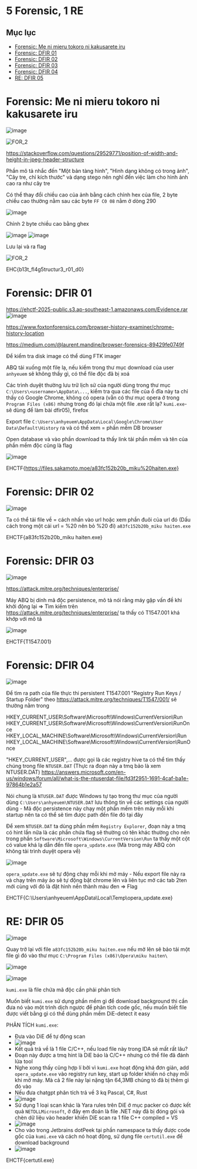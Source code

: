 # 5 Forensic, 1 RE
## Mục lục
- [Forensic: Me ni mieru tokoro ni kakusarete iru](#forensic-me-ni-mieru-tokoro-ni-kakusarete-iru)
- [Forensic: DFIR 01](#forensic-dfir-01)
- [Forensic: DFIR 02](#forensic-dfir-02)
- [Forensic: DFIR 03](#forensic-dfir-03)
- [Forensic: DFIR 04](#forensic-dfir-04)
- [RE: DFIR 05](#re-dfir-05)
# Forensic: Me ni mieru tokoro ni kakusarete iru
![image](https://github.com/user-attachments/assets/09062877-cbfb-41ba-8c3f-56dab0a00fc4)

![FOR_2](https://github.com/user-attachments/assets/00b50a26-ba28-41c2-9f29-a6f92ae70d81)

https://stackoverflow.com/questions/29529771/position-of-width-and-height-in-jpeg-header-structure

Phần mô tả nhắc đến "Một bản tàng hình", "Hình dạng không có trong ảnh", "Cây tre, chỉ kích thước" và dạng stego nên nghĩ đến việc làm cho hình ảnh cao ra như cây tre

Có thể thay đổi chiều cao của ảnh bằng cách chỉnh hex của file, 2 byte chiều cao thường nằm sau các byte `FF C0 08` nằm ở dòng 290

![image](https://github.com/user-attachments/assets/bb6594be-305f-4550-9e2b-3222448ee539)

Chỉnh 2 byte chiều cao bằng ghex

![image](https://github.com/user-attachments/assets/ef22af7a-2caf-4003-be6f-d9163e9a71d2)  ![image](https://github.com/user-attachments/assets/430861ba-76dd-4b03-8f3d-4d2828571e62)

Lưu lại và ra flag

![FOR_2](https://github.com/user-attachments/assets/2892445c-27bf-4782-b5cc-262c1815916c)

EHC{b13t_fl4g5tructur3_r01_d0}

# Forensic: DFIR 01
https://ehctf-2025-public.s3.ap-southeast-1.amazonaws.com/Evidence.rar
![image](https://github.com/user-attachments/assets/874eb7a0-cca9-43f4-8e20-afdd37506d13)

https://www.foxtonforensics.com/browser-history-examiner/chrome-history-location

https://medium.com/@laurent.mandine/browser-forensics-89429fe0749f

Để kiểm tra disk image có thể dùng FTK imager

ABQ tải xuống một file lạ, nếu kiểm trong thư mục download của user `anhyeuem` sẽ không thấy gì, có thể file độc đã bị xoá

Các trình duyệt thường lưu trữ lịch sử của người dùng trong thư mục `C:\Users\<username>\AppData\...`, kiểm tra qua các file của ổ đĩa này ta chỉ thấy có Google Chrome, không có opera (vẫn có thư mục opera ở trong `Program Files (x86)` nhưng trong đó lại chứa một file .exe rất lạ? `kumi.exe`-sẽ dùng để làm bài dfir05), firefox 

Export file `C:\Users\anhyeuem\AppData\Local\Google\Chrome\User Data\Default\History` ra và có thể xem = phần mềm DB browser

Open database và vào phần download ta thấy link tải phần mềm và tên của phần mềm độc cũng là flag

![image](https://github.com/user-attachments/assets/3ba7f74f-47c5-4902-a065-bada08b36bbf)

EHCTF{https://files.sakamoto.moe/a83fc152b20b_miku%20haiten.exe}
# Forensic: DFIR 02
![image](https://github.com/user-attachments/assets/bc06d1d3-806e-41e1-978b-de4acc2dc3da)

Ta có thể tải file về = cách nhấn vào url hoặc xem phần đuôi của url đó (Dấu cách trong một cái url = %20 nên bỏ %20 đi) `a83fc152b20b_miku haiten.exe` 

EHCTF{a83fc152b20b_miku haiten.exe}

# Forensic: DFIR 03
![image](https://github.com/user-attachments/assets/09b48541-3ae4-4c47-916d-4895945d1079)

https://attack.mitre.org/techniques/enterprise/

Máy ABQ bị dính mã độc persistence, mô tả nói rằng máy gặp vấn đề khi khởi động lại => Tìm kiếm trên https://attack.mitre.org/techniques/enterprise/ ta thấy có T1547.001 khá khớp với mô tả

![image](https://github.com/user-attachments/assets/dbad2c8e-62e8-40a7-937c-48c81dc19938)

EHCTF{T1547.001}

# Forensic: DFIR 04
![image](https://github.com/user-attachments/assets/00827da1-55cf-4e49-9baf-158de5e1d99e)

Để tìm ra path của file thực thi persistent T1547.001 "Registry Run Keys / Startup Folder" theo https://attack.mitre.org/techniques/T1547/001/ sẽ thường nằm trong

HKEY_CURRENT_USER\Software\Microsoft\Windows\CurrentVersion\Run
HKEY_CURRENT_USER\Software\Microsoft\Windows\CurrentVersion\RunOnce
HKEY_LOCAL_MACHINE\Software\Microsoft\Windows\CurrentVersion\Run
HKEY_LOCAL_MACHINE\Software\Microsoft\Windows\CurrentVersion\RunOnce

"HKEY_CURRENT_USER",... được gọi là các registry hive ta có thể tìm thấy chúng trong file `NTUSER.DAT` (Thực ra đoạn này a tmq bảo là xem NTUSER.DAT) https://answers.microsoft.com/en-us/windows/forum/all/what-is-the-ntuserdat-file/fd3f2951-1691-4caf-ba1e-97864b1e2a57

Nói chung là `NTUSER.DAT` được Windows tự tạo trong thư mục của người dùng `C:\Users\anhyeuem\NTUSER.DAT` lưu thông tin về các settings của người dùng - Mã độc persistence này chạy một phần mềm trên máy mỗi khi startup nên ta có thể sẽ tìm được path đến file đó tại đây

Để xem `NTUSER.DAT` ta dùng phần mềm `Registry Explorer`, đoạn này a tmq có hint lần nữa là các phần chứa flag sẽ thường có tên khác thường cho nên trong phần `Software\Microsoft\Windows\CurrentVersion\Run` ta thấy một cột có value khá lạ dẫn đến file `opera_update.exe` (Mà trong máy ABQ còn không tải trình duyệt opera về)

![image](https://github.com/user-attachments/assets/2c358258-23b5-4dd0-894c-37794d9f92b8)

`opera_update.exe` sẽ tự động chạy mỗi khi mở máy - Nếu export file này ra và chạy trên máy ảo sẽ tự động bật chrome lên và liên tục mở các tab 2ten mới cùng với đó là đặt hình nền thành màu đen => Flag

EHCTF{C:\Users\anhyeuem\AppData\Local\Temp\opera_update.exe}

# RE: DFIR 05
![image](https://github.com/user-attachments/assets/cb876cab-750e-4a1e-b210-a36bc61330de)

Quay trở lại với file `a83fc152b20b_miku haiten.exe` nếu mở lên sẽ bảo tải một file gì đó vào thư mục `C:\Program Files (x86)\Opera\miku haiten\`

![image](https://github.com/user-attachments/assets/8b533b40-51d1-4277-b4eb-1ab1ab530a5f)

![image](https://github.com/user-attachments/assets/182ceece-af32-47a7-8938-5f3c0f6a80ed)

`kumi.exe` là file chứa mã độc cần phải phân tích

Muốn biết `kumi.exe` sử dụng phần mềm gì để download background thì cần đưa nó vào một trình dịch ngược để phân tích code gốc, nếu muốn biết file được viết bằng gì có thể dùng phần mềm DiE-detect it easy

PHÂN TÍCH `kumi.exe`:
- Đưa vào DiE để tự động scan
- ![image](https://github.com/user-attachments/assets/fe961475-5617-485b-820d-2f3f20163919)
- Kết quả trả về là 1 file C/C++, nếu load file này trong IDA sẽ mất rất lâu?
- Đoạn này được a tmq hint là DiE báo là C/C++ nhưng có thể file đã đánh lừa tool
- Nghe xong thấy cũng hợp lí bởi vì `kumi.exe` hoạt động khá đơn giản, add `opera_update.exe` vào registry run key, start up folder khiến nó chạy mỗi khi mở máy. Mà cả 2 file này lại nặng tận 64,3MB chúng tỏ đã bị thêm gì đó vào
- Nếu đưa chatgpt phân tích trả về 3 kq Pascal, C#, Rust
- ![image](https://github.com/user-attachments/assets/2063b8c5-9aee-45b9-9ecc-75291ccf5bbd)
- Sử dụng 1 loại scan khác là Yara rules trên DiE ở mục packer có được kết quả `NETDLLMicrosoft`, ở đây em đoán là file .NET này đã bị đóng gói và chèn dữ liệu vào header khiến DiE scan ra 1 file C++ compiled = VS
- ![image](https://github.com/user-attachments/assets/684c7205-662a-401e-acff-a84d1f72a1eb)
- Cho vào trong Jetbrains dotPeek tại phần namespace ta thấy được code gốc của `kumi.exe` và cách nó hoạt động, sử dụng file `certutil.exe` để download background 
- ![image](https://github.com/user-attachments/assets/90da5be6-793a-4b08-b80b-04c7110c9c5d)

EHCTF{certutil.exe}
